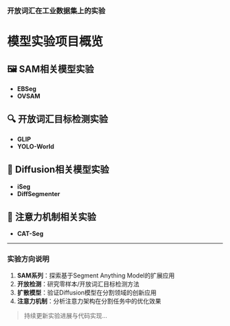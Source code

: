 ### 开放词汇在工业数据集上的实验

# 模型实验项目概览

## 🖼️ SAM相关模型实验
- **EBSeg**  
- **OVSAM**

## 🔍 开放词汇目标检测实验
- **GLIP**  
- **YOLO-World**

## 🎨 Diffusion相关模型实验
- **iSeg**  
- **DiffSegmenter**

## 🔎 注意力机制相关实验
- **CAT-Seg**

---

### 实验方向说明
1. **SAM系列**：探索基于Segment Anything Model的扩展应用  
2. **开放检测**：研究零样本/开放词汇目标检测方法  
3. **扩散模型**：验证Diffusion模型在分割领域的创新应用  
4. **注意力机制**：分析注意力架构在分割任务中的优化效果

> 持续更新实验进展与代码实现...
